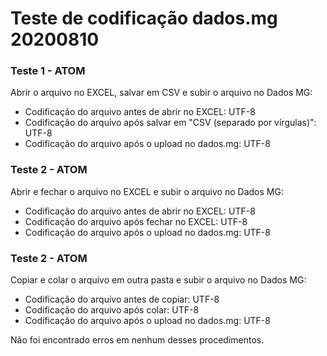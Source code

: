 # Teste de codificação dados.mg 20200810


### Teste 1 - ATOM

Abrir o arquivo no EXCEL, salvar em CSV e subir o arquivo no Dados MG:
- Codificação do arquivo antes de abrir no EXCEL: UTF-8
- Codificação do arquivo após salvar em "CSV (separado por vírgulas)": UTF-8
- Codificação do arquivo após o upload no dados.mg: UTF-8


### Teste 2 - ATOM

Abrir e fechar o arquivo no EXCEL e subir o arquivo no Dados MG:
- Codificação do arquivo antes de abrir no EXCEL: UTF-8
- Codificação do arquivo após fechar no EXCEL: UTF-8
- Codificação do arquivo após o upload no dados.mg: UTF-8

### Teste 2 - ATOM

Copiar e colar o arquivo em outra pasta e subir o arquivo no Dados MG:
- Codificação do arquivo antes de copiar: UTF-8
- Codificação do arquivo após colar: UTF-8
- Codificação do arquivo após o upload no dados.mg: UTF-8

Não foi encontrado erros em nenhum desses procedimentos.
